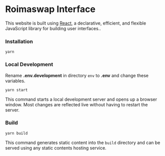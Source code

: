 # Roimaswap Interface

This website is built using [React](https://github.com/facebook/react), a
declarative, efficient, and flexible JavaScript library for building user
interfaces..

### Installation

```
yarn
```

### Local Development

Rename **.env.development** in directory `env` to **.env** and change these
variables.

```
yarn start
```

This command starts a local development server and opens up a browser window.
Most changes are reflected live without having to restart the server.

### Build

```
yarn build
```

This command generates static content into the `build` directory and can be
served using any static contents hosting service.
